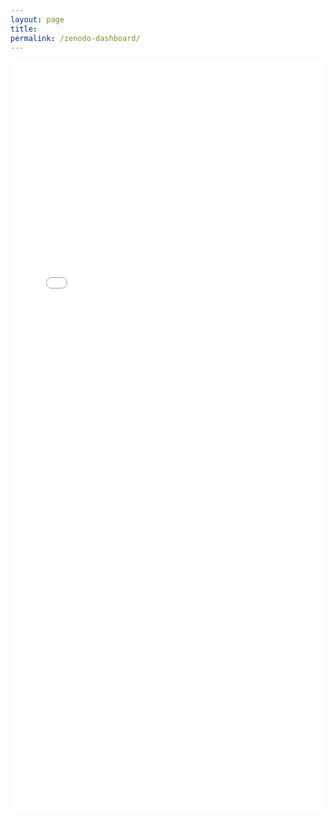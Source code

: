 ```yaml
---
layout: page
title: 
permalink: /zenodo-dashboard/
---
```


<iframe src="/assets/uct_community_dashboard.html" width="100%" height="1200px" style="border: none;"></iframe>
